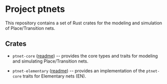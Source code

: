 # Project ptnets

This repository contains a set of Rust crates for the modeling and simulation of Place/Transition nets.

## Crates

- `ptnet-core` ([readme](tree/main/ptnet-core)) -- provides the core types and traits for modeling and simulating Place/Transition nets.
* `ptnet-elementary` ([readme](tree/main/ptnet-elementary)) -- provides an implementation of the `ptnet-core` traits for Elementary nets (EN).
